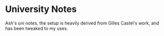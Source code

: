 # University Notes
Ash's uni notes, the setup is heavily derived from Gilles Castel's work, and has been tweaked to my uses.
